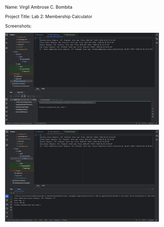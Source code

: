 Name: Virgil Ambrose C. Bombita

Project Title: Lab 2: Membership Calculator

Screenshots:

![img.png](img.png)

![img_1.png](img_1.png)